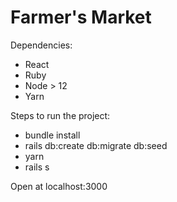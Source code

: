 # Farmer's Market

Dependencies:
- React
- Ruby
- Node > 12
- Yarn

Steps to run the project:

- bundle install
- rails db:create db:migrate db:seed
- yarn
- rails s

Open at localhost:3000




